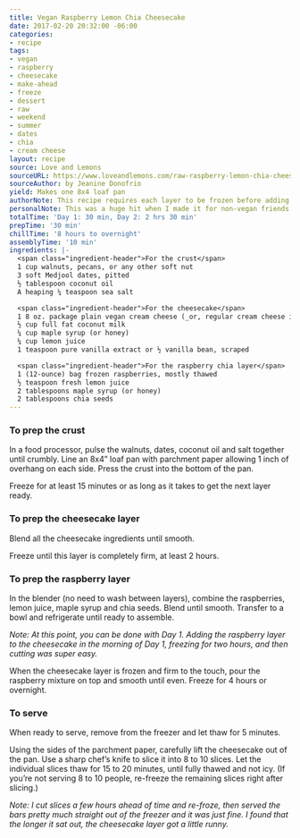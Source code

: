 ```yaml
---
title: Vegan Raspberry Lemon Chia Cheesecake
date: 2017-02-20 20:32:00 -06:00
categories:
- recipe
tags:
- vegan
- raspberry
- cheesecake
- make-ahead
- freeze
- dessert
- raw
- weekend
- summer
- dates
- chia
- cream cheese
layout: recipe
source: Love and Lemons
sourceURL: https://www.loveandlemons.com/raw-raspberry-lemon-chia-cheesecake
sourceAuthor: by Jeanine Donofrio
yield: Makes one 8x4 loaf pan
authorNote: This recipe requires each layer to be frozen before adding the next so it's best to prep this at least one day before you would like to serve it.
personalNote: This was a huge hit when I made it for non-vegan friends (using real cream cheese, because why not?). Feels indulgent while still being not _too_ bad for you. And the level of effort is so low its hard not to want to make it – I managed to do everything with an immersion blender 💪. The only thing I might try next time would be either 1) putting the raspberry layer in the middle or 2) doing a thinner layer of raspberry and then swirling the rest together with the cheesecake layer. Yum.
totalTime: 'Day 1: 30 min, Day 2: 2 hrs 30 min'
prepTime: '30 min'
chillTime: '8 hours to overnight'
assemblyTime: '10 min'
ingredients: |-
  <span class="ingredient-header">For the crust</span>
  1 cup walnuts, pecans, or any other soft nut
  3 soft Medjool dates, pitted
  ½ tablespoon coconut oil
  A heaping ¼ teaspoon sea salt

  <span class="ingredient-header">For the cheesecake</span>
  1 8 oz. package plain vegan cream cheese (_or, regular cream cheese if you don't care if it's vegan_)
  ½ cup full fat coconut milk
  ¼ cup maple syrup (or honey)
  ¼ cup lemon juice
  1 teaspoon pure vanilla extract or ½ vanilla bean, scraped

  <span class="ingredient-header">For the raspberry chia layer</span>
  1 (12-ounce) bag frozen raspberries, mostly thawed
  ½ teaspoon fresh lemon juice
  2 tablespoons maple syrup (or honey)
  2 tablespoons chia seeds
---
```


### To prep the crust
In a food processor, pulse the walnuts, dates, coconut oil and salt together until crumbly. Line an 8x4” loaf pan with parchment paper allowing 1 inch of overhang on each side. Press the crust into the bottom of the pan.

Freeze for at least 15 minutes or as long as it takes to get the next layer ready.

### To prep the cheesecake layer

Blend all the cheesecake ingredients until smooth.

Freeze until this layer is completely firm, at least 2 hours.

### To prep the raspberry layer

In the blender (no need to wash between layers), combine the raspberries, lemon juice, maple syrup and chia seeds. Blend until smooth. Transfer to a bowl and refrigerate until ready to assemble.

_Note: At this point, you can be done with Day 1. Adding the raspberry layer to the cheesecake in the morning of Day 1, freezing for two hours, and then cutting was super easy._

When the cheesecake layer is frozen and firm to the touch, pour the raspberry mixture on top and smooth until even. Freeze for 4 hours or overnight.

### To serve
When ready to serve, remove from the freezer and let thaw for 5 minutes.

Using the sides of the parchment paper, carefully lift the cheesecake out of the pan. Use a sharp chef’s knife to slice it into 8 to 10 slices. Let the individual slices thaw for 15 to 20 minutes, until fully thawed and not icy. (If you’re not serving 8 to 10 people, re-freeze the remaining slices right after slicing.)

_Note: I cut slices a few hours ahead of time and re-froze, then served the bars pretty much straight out of the freezer and it was just fine. I found that the longer it sat out, the cheesecake layer got a little runny._
